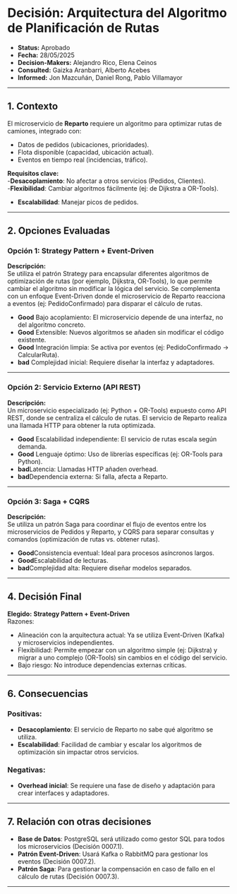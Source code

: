# **Decisión: Arquitectura del Algoritmo de Planificación de Rutas**

* **Status:** Aprobado  
* **Fecha:** 28/05/2025  
* **Decision-Makers:** Alejandro Rico, Elena Ceinos  
* **Consulted:** Gaizka Aranbarri, Alberto Acebes  
* **Informed:** Jon Mazcuñán, Daniel Rong, Pablo Villamayor  

---

## **1. Contexto**  
El microservicio de **Reparto** requiere un algoritmo para optimizar rutas de camiones, integrado con:  
- Datos de pedidos (ubicaciones, prioridades).  
- Flota disponible (capacidad, ubicación actual).  
- Eventos en tiempo real (incidencias, tráfico).  

**Requisitos clave:**  
-**Desacoplamiento**: No afectar a otros servicios (Pedidos, Clientes).  
-**Flexibilidad**: Cambiar algoritmos fácilmente (ej: de Dijkstra a OR-Tools).  
- **Escalabilidad**: Manejar picos de pedidos.  

---

## **2. Opciones Evaluadas**

### **Opción 1: Strategy Pattern + Event-Driven**  
**Descripción:**  
Se utiliza el patrón Strategy para encapsular diferentes algoritmos de optimización de rutas (por ejemplo, Dijkstra, OR-Tools), lo que permite cambiar el algoritmo sin modificar la lógica del servicio. Se complementa con un enfoque Event-Driven donde el microservicio de Reparto reacciona a eventos (ej: PedidoConfirmado) para disparar el cálculo de rutas. 
* **Good** Bajo acoplamiento: El microservicio depende de una interfaz, no del algoritmo concreto.  
* **Good** Extensible: Nuevos algoritmos se añaden sin modificar el código existente.  
* **Good** Integración limpia: Se activa por eventos (ej: PedidoConfirmado → CalcularRuta).   
* **bad** Complejidad inicial: Requiere diseñar la interfaz y adaptadores.  

---

### **Opción 2: Servicio Externo (API REST)**  
**Descripción:**  
Un microservicio especializado (ej: Python + OR-Tools) expuesto como API REST, donde se centraliza el cálculo de rutas. El servicio de Reparto realiza una llamada HTTP para obtener la ruta optimizada.
 
* **Good** Escalabilidad independiente: El servicio de rutas escala según demanda.  
* **Good** Lenguaje óptimo: Uso de librerías específicas (ej: OR-Tools para Python).  
* **bad**Latencia: Llamadas HTTP añaden overhead.  
* **bad**Dependencia externa: Si falla, afecta a Reparto.  

---

### **Opción 3: Saga + CQRS**  
**Descripción:**  
Se utiliza un patrón Saga para coordinar el flujo de eventos entre los microservicios de Pedidos y Reparto, y CQRS para separar consultas y comandos (optimización de rutas vs. obtener rutas).

* **Good**Consistencia eventual: Ideal para procesos asíncronos largos.  
* **Good**Escalabilidad de lecturas.   
* **bad**Complejidad alta: Requiere diseñar modelos separados.  

---

## **4. Decisión Final**  
**Elegido:** **Strategy Pattern + Event-Driven**  
Razones:  
- Alineación con la arquitectura actual: Ya se utiliza Event-Driven (Kafka) y microservicios independientes.  
- Flexibilidad: Permite empezar con un algoritmo simple (ej: Dijkstra) y migrar a uno complejo (OR-Tools) sin cambios en el código del servicio.  
- Bajo riesgo: No introduce dependencias externas críticas.  

---

## **6. Consecuencias**  
### **Positivas:**  
- **Desacoplamiento**: El servicio de Reparto no sabe qué algoritmo se utiliza.  
- **Escalabilidad**: Facilidad de cambiar y escalar los algoritmos de optimización sin impactar otros servicios.

### **Negativas:**  
- **Overhead inicial**: Se requiere una fase de diseño y adaptación para crear interfaces y adaptadores.

---

## **7. Relación con otras decisiones**  
- **Base de Datos**: PostgreSQL será utilizado como gestor SQL para todos los microservicios (Decisión 0007.1).  
- **Patrón Event-Driven**: Usará Kafka o RabbitMQ para gestionar los eventos (Decisión 0007.2).  
- **Patrón Saga**: Para gestionar la compensación en caso de fallo en el cálculo de rutas (Decisión 0007.3).

---
